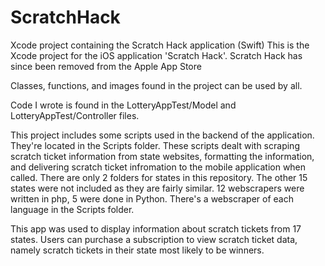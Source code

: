 # ScratchHack
Xcode project containing the Scratch Hack application (Swift)
This is the Xcode project for the iOS application 'Scratch Hack'. 
Scratch Hack has since been removed from the Apple App Store

Classes, functions, and images found in the project can be used by all.

Code I wrote is found in the LotteryAppTest/Model and LotteryAppTest/Controller files.

This project includes some scripts used in the backend of the application. They're located in the Scripts folder. These scripts dealt with scraping scratch ticket information from state websites, formatting the information, and delivering scratch ticket infromation to the mobile application when called. There are only 2 folders for states in this repository. The other 15 states were not included as they are fairly similar. 12 webscrapers were written in php, 5 were done in Python. There's a webscraper of each language in the Scripts folder.

This app was used to display information about scratch tickets from 17 states. Users
can purchase a subscription to view scratch ticket data, namely scratch tickets in their state most likely to be winners.
